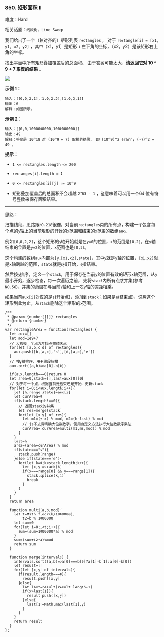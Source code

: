 ### 850. 矩形面积 II

难度：Hard

相关话题：`线段树`、`Line Sweep`

我们给出了一个（轴对齐的）矩形列表 `rectangles` 。 对于 `rectangle[i] = [x1, y1, x2, y2]` ，其中（x1，y1）是矩形 `i` 左下角的坐标，（x2，y2）是该矩形右上角的坐标。



找出平面中所有矩形叠加覆盖后的总面积。 由于答案可能太大，**请返回它对 10 ^ 9 + 7 取模的结果** 。



![](https://s3-lc-upload.s3.amazonaws.com/uploads/2018/06/06/rectangle_area_ii_pic.png)




**示例 1：** 



```
输入：[[0,0,2,2],[1,0,2,3],[1,0,3,1]]
输出：6
解释：如图所示。
```


**示例 2：** 



```
输入：[[0,0,1000000000,1000000000]]
输出：49
解释：答案是 10^18 对 (10^9 + 7) 取模的结果， 即 (10^9)^2 &rarr; (-7)^2 = 49 。
```


**提示：** 




* `1 <= rectangles.length <= 200`

* `rectanges[i].length = 4`

* `0 <= rectangles[i][j] <= 10^9`

* 矩形叠加覆盖后的总面积不会超越 `2^63 - 1` ，这意味着可以用一个64 位有符号整数来保存面积结果。






-----

思路：

扫描线段，思路跟`NO.218`很像，对当前`rectangles`内的所有点，构建一个包含每个点的`y`轴上的当前矩形的开始的`x`范围和结束的`x`范围的数组`aux`。

例如`[0,0,2,2]`，这个矩形的`y`轴开始就是在`y=0`的位置，`x`的范围是`[0,2]`，在`y`轴结束的位置是`y=2`的位置，`x`范围也是`[0,2]`。

这个构建的数组`aux`内部为`[y,[x1,x2],state]`，其中`y`就是`y`轴的位置，`[x1,x2]`就是`x`轴跨越的范围，`state`就是`s`指开始，`e`指结束。

然后按`y`排序，定义一个`stack`，用于保存在当前`y`的位置有效的矩形`x`轴范围，从`y`最小开始，逐步检查，每一次遍历之前，
先将`stack`内所有点求并集(参考`NO.56`)，并集的范围在与当前`y`轴和上一次`y`轴的差距相乘。

如果当前`aux[i]`对应的是`s`(开始点)，添加到`stack`；如果是`e`(结束点)，说明这个矩形到此为止，从`stack`删除这个矩形的`x`范围。



```
/**
 * @param {number[][]} rectangles
 * @return {number}
 */
var rectangleArea = function(rectangles) {
  let aux=[]
  let mod=1e9+7
  // 分割每一个点为开始点和结束点
  for(let [a,b,c,d] of rectangles){
    aux.push([b,[a,c],'s'],[d,[a,c],'e'])
  }
  // 按y轴排序，用于线段扫描
  aux.sort((a,b)=>a[0]-b[0])
  
  if(aux.length===0)return 0
  let area=0,stack=[],last=aux[0][0]
  // 对于每一个点，根据当前是结束还是开始，更新stack
  for(let i=0;i<aux.length;i++){
    let [h,range,state]=aux[i]
    let curArea=0
    if(stack.length!==0){
      // 返回stack的并集
      let res=merge(stack)
      for(let [x,y] of res){
        let m1=(y-x) % mod, m2=(h-last) % mod
        // js不支持精确大位数数字，使用自定义方法执行大位数数字乘法
        curArea=(curArea+multi(m1,m2,mod)) % mod
      } 
    }
    last=h
    area=(area+curArea) % mod
    if(state==="s"){
      stack.push(range)
    }else if(state==='e'){
      for(let k=0;k<stack.length;k++){
        let [x,y]=stack[k]
        if(x===range[0] && y===range[1]){
          stack.splice(k,1)
          break
        }
      }
    }
  }
  return area
  
  function multi(a,b,mod){
    let t=Math.floor(b/1000000),
        t2=b % 1000000
    let sum=0
    for(let i=0;i<t;i++){
      sum=(sum+1000000*a) % mod
    }
    sum=(sum+t2*a)%mod
    return sum
  }

  function merge(intervals) {
    intervals.sort((a,b)=>a[0]===b[0]?a[1]-b[1]:a[0]-b[0])
    let result=[]
    for(let [x,y] of intervals){
      if(result.length===0){
        result.push([x,y])
      }else{
        let last=result[result.length-1]
        if(x>last[1]){
          result.push([x,y])
        }else{
          last[1]=Math.max(last[1],y)
        }
      }
    }
    return result
  }
};
```

